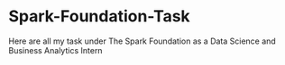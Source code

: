 # Spark-Foundation-Task
Here are all my task under The Spark Foundation as a Data Science and Business Analytics Intern
